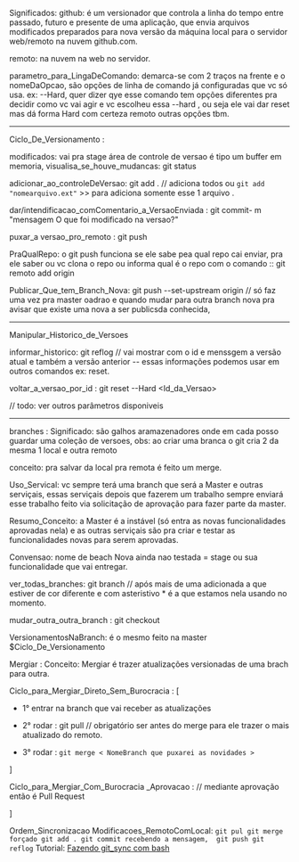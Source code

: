 Significados:
github: é um versionador que controla a linha do tempo entre passado, futuro e presente de uma aplicação, que envia arquivos modificados preparados para nova versão da máquina local para o servidor web/remoto na nuvem github.com.

remoto: na nuvem na web no servidor.

parametro_para_LingaDeComando: demarca-se com 2 traços na frente e o nomeDaOpcao, são opções de linha de comando já configuradas que vc só usa. ex: --Hard,  quer dizer qye esse comando tem opções diferentes pra decidir como vc vai agir e vc escolheu essa --hard , ou seja ele vai dar reset mas dá forma Hard com certeza remoto outras opções tbm.

---

Ciclo_De_Versionamento :

modificados: vai pra stage área de controle de versao é tipo um buffer em memoria,
  visualisa_se_houve_mudancas: git status

adicionar_ao_controleDeVersao: git add . // adiciona todos ou `git add "nomearquivo.ext"` >> para adiciona somente esse 1 arquivo .

dar/intendificacao_comComentario_a_VersaoEnviada : git commit- m "mensagem O que foi modificado na versao?"

puxar_a versao_pro_remoto : git push

PraQualRepo: o git push funciona se ele sabe pea qual repo cai enviar, pra ele saber ou vc clona o repo ou informa qual é o repo com o comando ::
git remoto add origin <url do repo>

Publicar_Que_tem_Branch_Nova: git push --set-upstream origin <NomeBranch> // só faz uma vez pra master oadrao e quando mudar para outra branch nova pra avisar que existe uma nova a ser publicsda conhecida,

---

Manipular_Historico_de_Versoes

 informar_historico: git reflog // vai mostrar com o id e menssgem a versão atual e também a versão anterior -- essas informações podemos usar em outros comandos ex: reset.

voltar_a_versao_por_id : git reset --Hard <Id_da_Versao>

// todo: ver outros parâmetros disponiveis

---

branches :
Significado: são galhos aramazenadores onde em cada posso guardar uma coleção de versoes, obs: ao criar uma branca o git cria 2 da mesma 1 local e outra remoto

conceito: pra salvar da local pra remota é feito um merge.

Uso_Servical: vc sempre terá uma branch que será a Master e outras serviçais, essas serviçais depois que fazerem um trabalho sempre enviará esse trabalho feito via solicitação de aprovação para fazer parte da master.

Resumo_Conceito: a Master é a instável (só entra as novas funcionalidades aprovadas nela) e as outras serviçais são pra criar e testar as funcionalidades novas para serem aprovadas.

Convensao: nome de beach Nova ainda nao testada = stage ou sua funcionalidade que vai entregar.

ver_todas_branches: git branch
// após mais de uma adicionada a que estiver de cor diferente e com asteristivo * é a que estamos nela usando no momento.

mudar_outra_outra_branch : git checkout <NomeBranch>

VersionamentosNaBranch: é o mesmo feito na master  $Ciclo_De_Versionamento

Mergiar :
  Conceito: Mergiar é trazer atualizações versionadas de uma brach para outra.

Ciclo_para_Mergiar_Direto_Sem_Burocracia : [
- 1° entrar na branch que vai receber as atualizações

- 2° rodar : git pull // obrigatório ser antes do merge para ele trazer o mais atualizado do remoto.

- 3° rodar : `git merge < NomeBranch que puxarei as novidades >`

]


Ciclo_para_Mergiar_Com_Burocracia _Aprovacao :
// mediante aprovação então é Pull Request



]

Ordem_Sincronizacao
 Modificacoes_RemotoComLocal: `
git pul
git merge forçado
git add .
git commit recebendo a mensagem, 
git push
git reflog
`
Tutorial: [Fazendo git_sync com bash](https://g.co/gemini/share/9d376a76270c)





